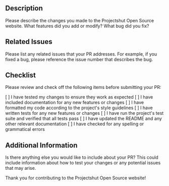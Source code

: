 ## Description

Please describe the changes you made to the Projectshut Open Source website. What features did you add or modify? What bug did you fix?

## Related Issues

Please list any related issues that your PR addresses. For example, if you fixed a bug, please reference the issue number that describes the bug.

## Checklist

Please review and check off the following items before submitting your PR:

 <!-- If yes => 'x'  -->

[ ] I have tested my changes to ensure they work as expected
[ ] I have included documentation for any new features or changes
[ ] I have formatted my code according to the project's style guidelines
[ ] I have written tests for any new features or changes
[ ] I have run the project's test suite and verified that all tests pass
[ ] I have updated the README and any other relevant documentation
[ ] I have checked for any spelling or grammatical errors

## Additional Information

Is there anything else you would like to include about your PR? This could include information about how to test your changes or any potential issues that may arise.

Thank you for contributing to the Projectshut Open Source website!

